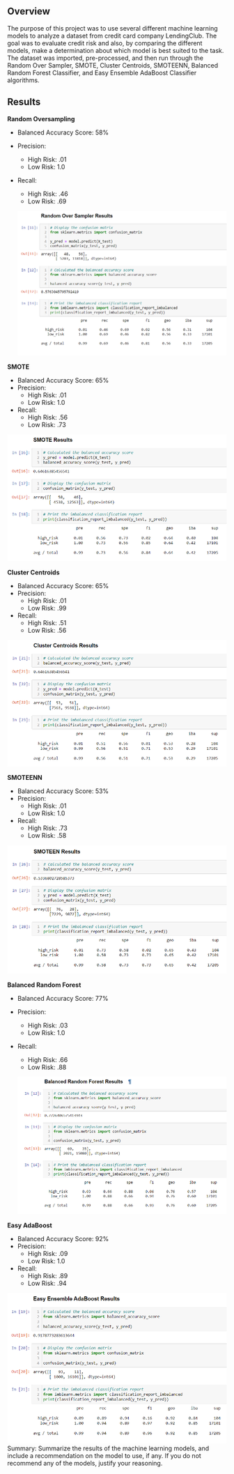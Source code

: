 ## Overview
The purpose of this project was to use several different machine learning models to analyze a dataset from credit card company LendingClub.  The goal was to evaluate credit risk and also, by comparing the different models, make a determination about which model is best suited to the task.  The dataset was imported, pre-processed, and then run through the Random Over Sampler, SMOTE, Cluster Centroids, SMOTEENN, Balanced Random Forest Classifier, and Easy Ensemble AdaBoost Classifier algorithms.

## Results 
**Random Oversampling**
- Balanced Accuracy Score: 58%
- Precision: 	
  - High Risk: .01 
  - Low Risk: 1.0
- Recall: 	
  - High Risk: .46 
  - Low Risk: .69
  
  ![ROS.PNG](https://github.com/Alawler12/Credit_Risk_Analysis/blob/main/screenshots/ROS.PNG)

**SMOTE**
- Balanced Accuracy Score: 65%
- Precision: 	
  - High Risk: .01
  - Low Risk: 1.0
- Recall: 	
  - High Risk: .56 
  - Low Risk: .73

![smote.PNG](https://github.com/Alawler12/Credit_Risk_Analysis/blob/main/screenshots/smote.PNG)

**Cluster Centroids**
- Balanced Accuracy Score: 65%
- Precision: 	
  - High Risk: .01 
  - Low Risk: .99
- Recall: 	
  - High Risk: .51 
  - Low Risk: .56

![cc.PNG](https://github.com/Alawler12/Credit_Risk_Analysis/blob/main/screenshots/cc.PNG)

**SMOTEENN**
- Balanced Accuracy Score: 53%
- Precision: 	
  - High Risk: .01 
  - Low Risk: 1.0
- Recall: 	
  - High Risk: .73 
  - Low Risk: .58

![smoteenn.PNG](https://github.com/Alawler12/Credit_Risk_Analysis/blob/main/screenshots/smoteenn.PNG)

**Balanced Random Forest**
- Balanced Accuracy Score: 77%
- Precision: 
  - High Risk: .03 
  - Low Risk: 1.0
- Recall: 
  - High Risk: .66 
  - Low Risk: .88
  
  ![brf.PNG](https://github.com/Alawler12/Credit_Risk_Analysis/blob/main/screenshots/brf.PNG)

**Easy AdaBoost**
- Balanced Accuracy Score: 92%
- Precision: 
  - High Risk: .09 
  - Low Risk: 1.0
- Recall: 
  - High Risk: .89 
  - Low Risk: .94

![eea.PNG](https://github.com/Alawler12/Credit_Risk_Analysis/blob/main/screenshots/eea.PNG)
Summary: Summarize the results of the machine learning models, and include a recommendation on the model to use, if any. If you do not recommend any of the models, justify your reasoning.

